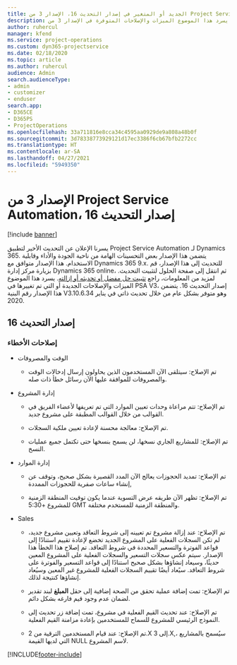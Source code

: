 ```yaml
---
title: الجديد أو المتغير في إصدار التحديث 16، الإصدار 3 من Project Service Automation
description: يسرد هذا الموضوع الميزات والإصلاحات المتوفرة في الإصدار 3 من Project Service Automation، إصدار التحديث 16.
author: ruhercul
manager: kfend
ms.service: project-operations
ms.custom: dyn365-projectservice
ms.date: 02/18/2020
ms.topic: article
ms.author: ruhercul
audience: Admin
search.audienceType:
- admin
- customizer
- enduser
search.app:
- D365CE
- D365PS
- ProjectOperations
ms.openlocfilehash: 33a711816e8cca34c4595aa0929de9a808a48b0f
ms.sourcegitcommit: 3d78338773929121d17ec3386f6cb67bfb2272cc
ms.translationtype: HT
ms.contentlocale: ar-SA
ms.lasthandoff: 04/27/2021
ms.locfileid: "5949350"
---
```

# <a name="project-service-automation-update-release-16-v3"></a>الإصدار 3 من Project Service Automation، إصدار التحديث 16

[!include [banner](../includes/psa-now-project-operations.md)]

يسرنا الإعلان عن التحديث الأخير لتطبيق Project Service Automation لـ Dynamics 365. يتضمن هذا الإصدار بعض التحسينات الهامة من ناحية الجودة والأداء وقابلية الاستخدام.  هذا الإصدار متوافق مع Dynamics 365 9.x. للتحديث إلى هذا الإصدار، قم بزيارة مركز إدارة Dynamics 365 online، ثم انتقل إلى صفحة الحلول لتثبيت التحديث. لمزيد من المعلومات، راجع [تثبيت حل مفضل أو تحديثه أو إزالته](/dynamics365/project-service/upgrade-psa-home-page).
يسرد هذا الموضوع الميزات والإصلاحات الجديدة أو التي تم تغييرها في PSA V3، إصدار التحديث 16. يتضمن هذا الإصدار رقم البنية V3.10.6.34 وهو متوفر بشكل عام من خلال تحديث ذاتي في يناير 2020.


## <a name="update-release-16"></a>إصدار التحديث 16

### <a name="bug-fixes"></a>إصلاحات الأخطاء

-   الوقت والمصروفات

    -   تم الإصلاح: سيتلقى الآن المستخدمون الذين يحاولون إرسال إدخالات الوقت والمصروفات للموافقة عليها الآن رسائل خطأ ذات صله.

-   إدارة المشروع

    -   تم الإصلاح: تتم مراعاة وحدات تعيين الموارد‬ التي تم تعريفها لأعضاء الفريق في القوالب من خلال القوالب المطبقة على مشروع جديد.

    -   تم الإصلاح: معالجة محسنة لإعادة تعيين ملكية السجلات.

    -   تم الإصلاح: للمشاريع الجاري نسخها، لن يسمح بنسخها حتى تكتمل جميع عمليات النسخ.

-   إدارة الموارد

    -   تم الإصلاح: تمديد الحجوزات يعالج الآن المدد القصيرة بشكل صحيح، وتوقف عن إنشاء ساعات صفرية للحجوزات الممددة,

    -   تم الإصلاح: تظهر الآن طريقه عرض التسوية عندما يكون توقيت المنطقة الزمنية للمشروع +5:30 GMT والمنطقة الزمنية للمستخدم مختلفة.

-   ‏‏Sales

    -   تم الإصلاح: عند إزالة مشروع تم تعيينه إلى شروط التعاقد وتعيين مشروع جديد، لم تكن السجلات الفعلية على المشروع الجديد تخضع لإعادة تقييم استنادًا إلى قواعد الفوترة والتسعير المحددة في شروط التعاقد. تم إصلاح هذا الخطأ هذا الإصدار. سيتم عكس سجلات التسعير والسجلات الفعلية على المشروع المعين حديثًا، وسيعاد إنشاؤها بشكل صحيح استنادًا إلى قواعد التسعير والفوترة على شروط التعاقد. سيًعاد أيضًا تقييم السجلات الفعلية للمشروع غير المعين وسيُعاد إنشاؤها كنتيجة لذلك.

    -   تم الإصلاح: تمت إضافة عملية تحقق من الصحة إضافية إلى حقل **المبلغ** لبند تقدير لضمان عدم وجود قيم فارغه بشكل دائم.

    -   تم الإصلاح: عند تحديث القيم الفعلية في مشروع، تمت إضافة زر تحديث إلى النموذج الرئيسي للمشروع للسماح للمستخدمين بإعادة مزامنة القيم الفعلية.

    -   تم الإصلاح: عند قيام المستخدمين الترقية من 2.X إلى 3.X,، سيُسمح بالمشاريع التي لديها القيمة NULL لاسم المشروع.



[!INCLUDE[footer-include](../includes/footer-banner.md)]